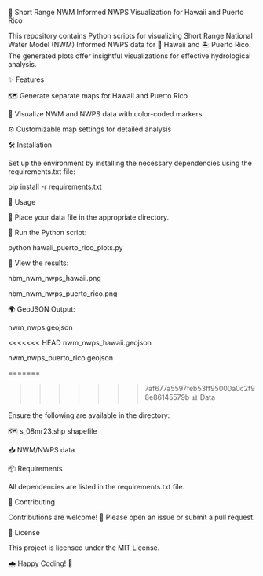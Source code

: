 🌊 Short Range NWM Informed NWPS Visualization for Hawaii and Puerto Rico

This repository contains Python scripts for visualizing Short Range National Water Model (NWM) Informed NWPS data for 🌴 Hawaii and 🏝️ Puerto Rico. The generated plots offer insightful visualizations for effective hydrological analysis.

✨ Features

🗺️ Generate separate maps for Hawaii and Puerto Rico

🎨 Visualize NWM and NWPS data with color-coded markers

⚙️ Customizable map settings for detailed analysis

🛠️ Installation

Set up the environment by installing the necessary dependencies using the requirements.txt file:

pip install -r requirements.txt

🚀 Usage

📂 Place your data file in the appropriate directory.

🐍 Run the Python script:

python hawaii_puerto_rico_plots.py

📸 View the results:

nbm_nwm_nwps_hawaii.png

nbm_nwm_nwps_puerto_rico.png

🌍 GeoJSON Output:

nwm_nwps.geojson

<<<<<<< HEAD
nwm_nwps_hawaii.geojson

nwm_nwps_puerto_rico.geojson

=======
>>>>>>> 7af677a5597feb53ff95000a0c2f98e86145579b
📊 Data

Ensure the following are available in the directory:

🗺️ s_08mr23.shp shapefile

📥 NWM/NWPS data

📦 Requirements

All dependencies are listed in the requirements.txt file.

🤝 Contributing

Contributions are welcome! 🚀 Please open an issue or submit a pull request.

📜 License

This project is licensed under the MIT License.

🌧️ Happy Coding! 🌴

